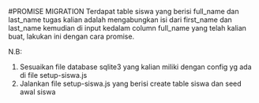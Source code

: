 #PROMISE MIGRATION
Terdapat table siswa yang berisi full_name dan last_name tugas kalian adalah mengabungkan isi dari first_name dan last_name kemudian di input kedalam column full_name yang telah kalian buat, lakukan ini dengan cara promise.


N.B:
1. Sesuaikan file database sqlite3 yang kalian miliki dengan config yg ada di file setup-siswa.js
2. Jalankan file setup-siswa.js yang berisi create table siswa dan seed awal siswa

